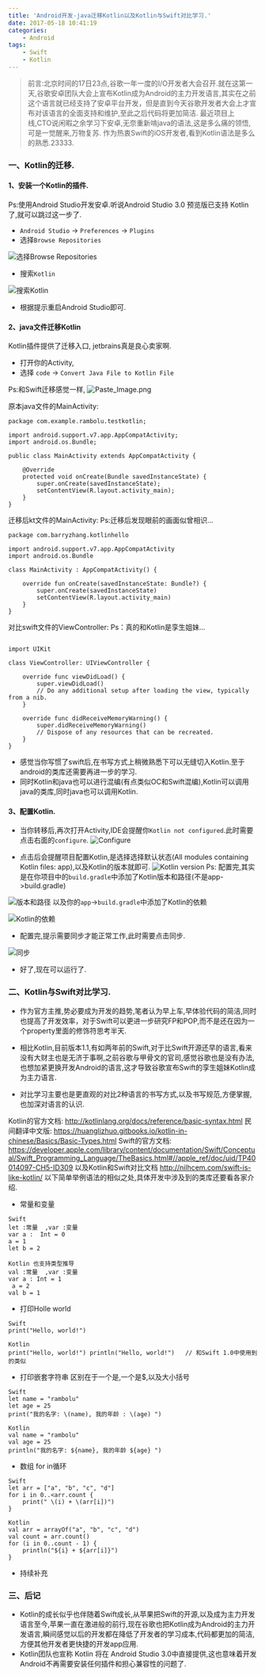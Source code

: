 ```yaml
---
title: 'Android开发-java迁移Kotlin以及Kotlin与Swift对比学习.'
date: 2017-05-18 10:41:19
categories:
    - Android
tags: 
    - Swift
    - Kotlin
---
```

>前言:北京时间的17日23点,谷歌一年一度的I/O开发者大会召开.就在这第一天,谷歌安卓团队大会上宣布Kotlin成为Android的主力开发语言,其实在之前这个语言就已经支持了安卓平台开发，但是直到今天谷歌开发者大会上才宣布对该语言的全面支持和维护,至此之后代码将更加简洁.
>最近项目上线,CTO说闲暇之余学习下安卓,无奈重新啃java的语法,这是多么痛的领悟,可是一觉醒来,万物复苏.
>作为热衷Swift的iOS开发者,看到Kotlin语法是多么的熟悉.23333.

### 一、Kotlin的迁移.
#### 1、安装一个Kotlin的插件.
Ps:使用Android Studio开发安卓.听说Android Studio 3.0 预览版已支持 Kotlin了,就可以跳过这一步了.

* `Android Studio` -> `Preferences` -> `Plugins`
* 选择`Browse Repositories`

![选择Browse Repositories](https://raw.githubusercontent.com/RamboLouis/MyHexo/master/hexo-source/images/2017-05-18/01.png)

* 搜索`Kotlin`

![搜索Kotlin](https://raw.githubusercontent.com/RamboLouis/MyHexo/master/hexo-source/images/2017-05-18/2.png)

* 根据提示重启Android Studio即可.

#### 2、java文件迁移Kotlin

Kotlin插件提供了迁移入口, jetbrains真是良心卖家啊.

* 打开你的Activity,
* 选择 `code` -> `Convert Java File to Kotlin File`

Ps:和Swift迁移感觉一样,
![Paste_Image.png](https://raw.githubusercontent.com/RamboLouis/MyHexo/master/hexo-source/images/2017-05-18/3.png)

原本java文件的MainActivity:

```
package com.example.rambolu.testkotlin;

import android.support.v7.app.AppCompatActivity;
import android.os.Bundle;

public class MainActivity extends AppCompatActivity {

    @Override
    protected void onCreate(Bundle savedInstanceState) {
        super.onCreate(savedInstanceState);
        setContentView(R.layout.activity_main);
    }
}
```

迁移后kt文件的MainActivity:
Ps:迁移后发现眼前的画面似曾相识...

```
package com.barryzhang.kotlinhello

import android.support.v7.app.AppCompatActivity
import android.os.Bundle

class MainActivity : AppCompatActivity() {

    override fun onCreate(savedInstanceState: Bundle?) {
        super.onCreate(savedInstanceState)
        setContentView(R.layout.activity_main)
    }
}
```

对比swift文件的ViewController:
Ps：真的和Kotlin是孪生姐妹...

```

import UIKit

class ViewController: UIViewController {

    override func viewDidLoad() {
        super.viewDidLoad()
        // Do any additional setup after loading the view, typically from a nib.
    }

    override func didReceiveMemoryWarning() {
        super.didReceiveMemoryWarning()
        // Dispose of any resources that can be recreated.
    }
}
```

* 感觉当你写惯了swift后,在书写方式上稍微熟悉下可以无缝切入Kotlin.至于android的类库还需要再进一步的学习.
* 同时Kotlin和java也可以进行混编(有点类似OC和Swift混编),Kotlin可以调用java的类库,同时java也可以调用Kotlin.



#### 3、配置Kotlin.

* 当你转移后,再次打开Activity,IDE会提醒你`Kotlin not configured`.此时需要点击右面的`configure`.
![Configure](https://raw.githubusercontent.com/RamboLouis/MyHexo/master/hexo-source/images/2017-05-18/4.png)

* 点击后会提醒项目配置Kotlin,是选择选择默认状态(All modules containing Kotlin files: app),以及Kotlin的版本就即可.
![Kotlin version](https://raw.githubusercontent.com/RamboLouis/MyHexo/master/hexo-source/images/2017-05-18/5.png)
Ps: 配置完,其实是在你项目中的`build.gradle`中添加了Kotlin版本和路径(不是app->build.gradle)

![版本和路径](https://raw.githubusercontent.com/RamboLouis/MyHexo/master/hexo-source/images/2017-05-18/6.png)
以及你的`app`->`build.gradle`中添加了Kotlin的依赖

![Kotlin的依赖](https://raw.githubusercontent.com/RamboLouis/MyHexo/master/hexo-source/images/2017-05-18/7.png)

* 配置完,提示需要同步才能正常工作,此时需要点击同步.

![同步](https://raw.githubusercontent.com/RamboLouis/MyHexo/master/hexo-source/images/2017-05-18/8.png)

* 好了,现在可以运行了.

### 二、Kotlin与Swift对比学习.

* 作为官方主推,势必要成为开发的趋势,笔者认为早上车,早体验代码的简洁,同时也提高了开发效率，对于Swift可以更进一步研究FP和POP,而不是还在因为一个property里面的修饰符思考半天.

* 相比Kotlin,目前版本1.1,有如两年前的Swift,对于比Swift开源还早的语言,看来没有大财主也是无济于事啊,之前谷歌与甲骨文的官司,感觉谷歌也是没有办法,也想加紧更换开发Android的语言,这才导致谷歌宣布Swift的孪生姐妹Kotlin成为主力语言.

* 对比学习主要也是更直观的对比2种语言的书写方式,以及书写规范,方便掌握,也加深对语言的认识.

Kotlin的官方文档:
http://kotlinlang.org/docs/reference/basic-syntax.html
民间翻译中文版:
https://huanglizhuo.gitbooks.io/kotlin-in-chinese/Basics/Basic-Types.html
Swift的官方文档:
https://developer.apple.com/library/content/documentation/Swift/Conceptual/Swift_Programming_Language/TheBasics.html#//apple_ref/doc/uid/TP40014097-CH5-ID309
以及Kotlin和Swift对比文档
http://nilhcem.com/swift-is-like-kotlin/
以下简单举例语法的相似之处,具体开发中涉及到的类库还要看各家介绍.
* 常量和变量

```
Swift
let :常量  ,var :变量
var a :  Int = 0   
a = 1
let b = 2

```

```
Kotlin 也支持类型推导
val :常量  ,var :变量
var a : Int = 1   
 a = 2
val b = 1 
```

* 打印Holle world

```
Swift
print("Hello, world!")
```

```
Kotlin
print("Hello, world!") println("Hello, world!")   // 和Swift 1.0中使用到的类似
```

* 打印嵌套字符串
区别在于一个是\,一个是$,以及大小括号

```
Swift
let name = "rambolu"
let age = 25
print("我的名字: \(name), 我的年龄 : \(age) ") 
```

```
Kotlin
val name = "rambolu"
val age = 25
println("我的名字: ${name}, 我的年龄 ${age} ") 
```

* 数组 for in循环

```
Swift
let arr = ["a", "b", "c", "d"]
for i in 0..<arr.count {
    print(" \(i) + \(arr[i])")
}
```

```
Kotlin
val arr = arrayOf("a", "b", "c", "d")
val count = arr.count()
for (i in 0..count - 1) {
    println("${i} + ${arr[i]}")
}
```

* 持续补充

### 三、后记

* Kotlin的成长似乎也伴随着Swift成长,从苹果把Swift的开源,以及成为主力开发语言至今,苹果一直在激进般的前行,现在谷歌也把Kotlin成为Android的主力开发语言,瞬间感觉以后的开发都在降低了开发者的学习成本,代码都更加的简洁,方便其他开发者更快捷的开发app应用.
* Kotlin团队也宣称 Kotlin 将在 Android Studio 3.0中直接提供,这也意味着开发Android不再需要安装任何插件和担心兼容性的问题了.

